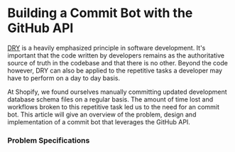 # Building a Commit Bot with the GitHub API

[DRY](https://en.wikipedia.org/wiki/Don%27t_repeat_yourself) is a heavily emphasized principle in software development. It's important that the code written by developers remains as the authoritative source of truth in the codebase and that there is no other. Beyond the code however, DRY can also be applied to the repetitive tasks a developer may have to perform on a day to day basis.

At Shopify, we found ourselves manually committing updated development database schema files on a regular basis. The amount of time lost and workflows broken to this repetitive task led us to the need for an commit bot. This article will give an overview of the problem, design and implementation of a commit bot that leverages the GitHub API.

### Problem Specifications
